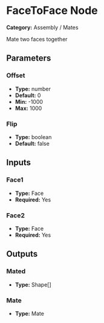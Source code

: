 
# FaceToFace Node

**Category:** Assembly / Mates

Mate two faces together

## Parameters


### Offset
- **Type:** number
- **Default:** 0
- **Min:** -1000
- **Max:** 1000



### Flip
- **Type:** boolean
- **Default:** false





## Inputs


### Face1
- **Type:** Face
- **Required:** Yes



### Face2
- **Type:** Face
- **Required:** Yes



## Outputs


### Mated
- **Type:** Shape[]



### Mate
- **Type:** Mate




